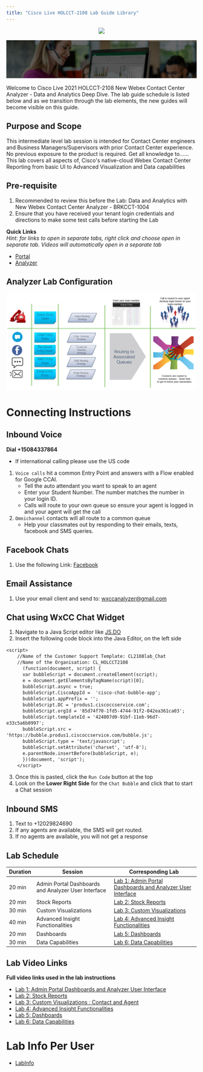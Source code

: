 ```yaml
---
title: "Cisco Live HOLCCT-2108 Lab Guide Library"
---
```

<p align="center">
  <img src="https://ayankovs-ccp-s3.s3.eu-west-3.amazonaws.com/CiscoLiveLogo.jpg">
</p>

![Banner](images/wxccbanner.jpg)

Welcome to Cisco Live 2021 HOLCCT-2108 New Webex Contact Center Analyzer - Data and Analytics Deep Dive.  The lab guide schedule is listed below and as we transition through the lab elements, the new guides will become visible on this guide.

## Purpose and Scope
This intermediate level lab session is intended for Contact Center engineers and Business Managers/Supervisors with prior Contact Center experience. No previous exposure to the product is required. Get all knowledge to…... This lab covers all aspects of, Cisco's native-cloud Webex Contact Center Reporting from basic UI to Advanced Visualization and Data capabilities

## Pre-requisite

1. Recommended to review this before the Lab: Data and Analytics with New Webex Contact Center Analyzer - BRKCCT-1004
2. Ensure that you have received your tenant login credentials and directions to make some test calls before starting the Lab

**Quick Links**<br>
*Hint: for links to open in separate tabs, right click and choose open in separate tab.  Videos will automatically open in a separate tab*

* [Portal](https://portal.wxcc-us1.cisco.com/portal)
* [Analyzer](https://analyzer.wxcc-us1.cisco.com/analyzer/home)


## Analyzer Lab Configuration
![Banner](images/analyzerlabsetup.jpg)

# Connecting Instructions
## Inbound Voice
**Dial +15084337864**
* If international calling please use the US code

 1. `Voice calls` hit a common Entry Point and answers with a Flow enabled for Google CCAI.
	* Tell the auto attendant you want to speak to an agent
	* Enter your Student Number.  The number matches the number in your login ID.
	* Calls will route to your own queue so ensure your agent is logged in and your agent will get the call
2. `Omnichannel` contacts will all route to a common queue
	* Help your classmates out by responding to their emails, texts, facebook and SMS queries.

## Facebook Chats
1. Use the following Link:  [Facebook](https://www.facebook.com/Wxcc-Demo-Page-107841834739318)

## Email Assistance
1. Use your email client and send to:  wxccanalyzer@gmail.com

## Chat using WxCC Chat Widget
1. Navigate to a Java Script editor like [JS.DO](https://js.do/)
2. Insert the following code block into the Java Editor, on the left side
```
<script>
    //Name of the Customer Support Template: CL2108lab_Chat
    //Name of the Organisation: CL_HOLCCT2108
      (function(document, script) {
      var bubbleScript = document.createElement(script);
      e = document.getElementsByTagName(script)[0];
      bubbleScript.async = true;
      bubbleScript.CiscoAppId =  'cisco-chat-bubble-app';
      bubbleScript.appPrefix = '';
      bubbleScript.DC = 'produs1.ciscoccservice.com';
      bubbleScript.orgId = '85d74f70-1fd5-4744-91f2-042ea361ca03';
      bubbleScript.templateId = '424807d0-91bf-11eb-96d7-e33c5a6b0997';
      bubbleScript.src = 'https://bubble.produs1.ciscoccservice.com/bubble.js';
      bubbleScript.type = 'text/javascript';
      bubbleScript.setAttribute('charset', 'utf-8');
      e.parentNode.insertBefore(bubbleScript, e);
      })(document, 'script');
    </script>
```
3. Once this is pasted, click the `Run Code` button at the top
4. Look on the **Lower Right Side** for the `Chat Bubble` and click that to start a Chat session

## Inbound SMS
1. Text to +12029824690 
2. If any agents are available, the SMS will get routed.
3. If no agents are available, you will not get a response


## Lab Schedule

| Duration | Session | Corresponding Lab |
| ---- | ------- | ----------------- |
| 20 min | Admin Portal Dashboards and Analyzer User Interface |  [Lab 1: Admin Portal Dashboards and Analyzer User Interface](livelabs/Lab1Analyzer.md) |
| 20 min | Stock Reports | [Lab 2: Stock Reports](livelabs/Lab2Analyzer.md) |
| 30 min | Custom Visualizations| [Lab 3: Custom Visualizations](livelabs/Lab3Analyzer.md) |
| 40 min |Advanced Insight Functionalities| [Lab 4: Advanced Insight Functionalities](livelabs/Lab4Analyzer.md) |
| 20 min | Dashboards | [Lab 5: Dashboards](livelabs/Lab5Analyzer.md) |
| 30 min | Data Capabilities | [Lab 6: Data Capabilities](livelabs/Lab6Analyzer.md) |

## Lab Video Links
**Full video links used in the lab instructions**

* [Lab 1: Admin Portal Dashboards and Analyzer User Interface](livelabs/Exercise1Analyzer.md)
* [Lab 2: Stock Reports](livelabs/Exercise2Analyzer.md)
* [Lab 3: Custom Visualizations : Contact and Agent](livelabs/Exercise3Analyzer.md)
* [Lab 4: Advanced Insight Functionalities ](livelabs/Lab4Analyzer.md)
* [Lab 5: Dashboards](livelabs/Exercise5Analyzer.md) 
* [Lab 6: Data Capabilities](livelabs/Exercise6Analyzer.md)

# Lab Info Per User
* [LabInfo](livelabs/LabInfo.md)
